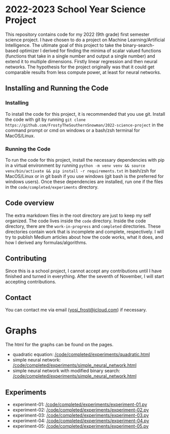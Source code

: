 # 2022-2023 School Year Science Project

This repository contains code for my 2022 (9th grade) first semester science project. I have chosen to do a project on Machine Learning/Artificial Intelligence. The ultimate goal of this project to take the binary-search-based optimizer I derived for finding the minima of scalar valued functions (functions that take in a single number and output a single number) and extend it to multiple dimensions. Firstly linear regression and then neural networks. The hypothesis for the project originally was that it could get comparable results from less compute power, at least for neural networks.

## Installing and Running the Code

### Installing

To install the code for this project, it is recommended that you use git.
Install the code with git by running `git clone https://github.com/FrostyTheSouthernSnowman/2022-science-project` in the command prompt or cmd on windows or a bash/zsh terminal for MacOS/Linux.

### Running the Code

To run the code for this project, install the necessary dependencies with pip in a virtual environment by running `python -m venv venv && source venv/bin/activate && pip install -r requirements.txt` in bash/zsh for MacOS/Linux or in git bash if you use windows (git bash is the preferred for windows users).
Once these dependencies are installed, run one if the files in the `code/completed/experiments` directory.

## Code overview

The extra markdown files in the root directory are just to keep my self organized. The code lives inside the `code` directory. Inside the code directory, there are the `work-in-progress` and `completed` directories. These directories contain work that is incomplete and complete, respectively. I will try to publish Medium articles about how the code works, what it does, and how I derived any formulas/algorithms.

## Contributing

Since this is a school project, I cannot accept any contributions until I have finished and turned in everything. After the seventh of November, I will start accepting
contributions.

## Contact

You can contact me via email (yosi_frost@icloud.com) if necessary.

# Graphs

The html for the graphs can be found on the pages.

- quadratic equation: [/code/completed/experiments/quadratic.html](https://frostythesouthernsnowman.github.io/2022-science-project/quadratic.html)
- simple neural network: [/code/completed/experiments/simple_neural_network.html](https://frostythesouthernsnowman.github.io/2022-science-project/simple_neural_network.html)
- simple neural network with modified binary search: [/code/completed/experiments/simple_neural_network.html](https://frostythesouthernsnowman.github.io/2022-science-project/simple_nn_modified_binary_search.html)

## Experiments

- experiment-01: [/code/completed/experiments/experiment-01.py](/code/completed/experiments/experiment-01.py)
- experiment-02: [/code/completed/experiments/experiment-02.py](/code/completed/experiments/experiment-02.py)
- experiment-03: [/code/completed/experiments/experiment-03.py](/code/completed/experiments/experiment-03.py)
- experiment-04: [/code/completed/experiments/experiment-04.py](/code/completed/experiments/experiment-04.py)
- experiment-05: [/code/completed/experiments/experiment-05.py](/code/completed/experiments/experiment-05.py)
